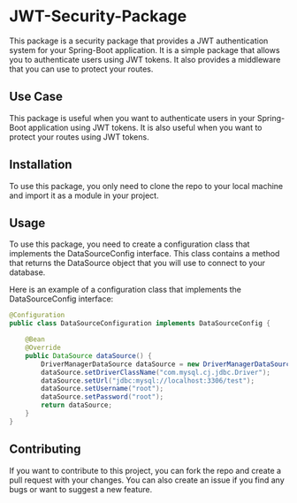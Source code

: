 # JWT-Security-Package

This package is a security package that provides a JWT authentication system for your Spring-Boot application. It is a simple package that allows 
you to 
authenticate users using JWT tokens. It also provides a middleware that you can use to protect your routes.

## Use Case

This package is useful when you want to authenticate users in your Spring-Boot application using JWT tokens. It is also useful when you want to protect your routes using JWT tokens.

## Installation

To use this package, you only need to clone the repo to your local machine and import it as a module in your project.

## Usage

To use this package, you need to create a configuration class that implements the DataSourceConfig interface. This class contains a method that returns the DataSource object that you will use to connect to your database.

Here is an example of a configuration class that implements the DataSourceConfig interface: 

```java
@Configuration
public class DataSourceConfiguration implements DataSourceConfig {

    @Bean
    @Override
    public DataSource dataSource() {
        DriverManagerDataSource dataSource = new DriverManagerDataSource();
        dataSource.setDriverClassName("com.mysql.cj.jdbc.Driver");
        dataSource.setUrl("jdbc:mysql://localhost:3306/test");
        dataSource.setUsername("root");
        dataSource.setPassword("root");
        return dataSource;
    }
}
```

## Contributing

If you want to contribute to this project, you can fork the repo and create a pull request with your changes. You can also create an issue if you find any bugs or want to suggest a new feature.